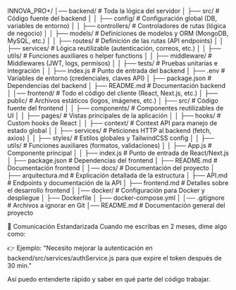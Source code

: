 INNOVA_PRO+/
│── backend/               # Toda la lógica del servidor
│   ├── src/               # Código fuente del backend
│   │   ├── config/        # Configuración global (DB, variables de entorno)
│   │   ├── controllers/   # Controladores de rutas (lógica de negocio)
│   │   ├── models/        # Definiciones de modelos y ORM (MongoDB, MySQL, etc.)
│   │   ├── routes/        # Definición de las rutas (API endpoints)
│   │   ├── services/      # Lógica reutilizable (autenticación, correos, etc.)
│   │   ├── utils/         # Funciones auxiliares o helper functions
│   │   ├── middleware/    # Middlewares (JWT, logs, permisos)
│   │   ├── tests/         # Pruebas unitarias e integración
│   │   ├── index.js       # Punto de entrada del backend
│   ├── .env               # Variables de entorno (credenciales, claves API)
│   ├── package.json       # Dependencias del backend
│   ├── README.md          # Documentación backend
│
│── frontend/              # Todo el código del cliente (React, Next.js, etc.)
│   ├── public/            # Archivos estáticos (logos, imágenes, etc.)
│   ├── src/               # Código fuente del frontend
│   │   ├── components/    # Componentes reutilizables de UI
│   │   ├── pages/         # Vistas principales de la aplicación
│   │   ├── hooks/         # Custom hooks de React
│   │   ├── context/       # Context API para manejo de estado global
│   │   ├── services/      # Peticiones HTTP al backend (fetch, axios)
│   │   ├── styles/        # Estilos globales y TailwindCSS config
│   │   ├── utils/         # Funciones auxiliares (formatos, validaciones)
│   │   ├── App.js         # Componente principal
│   │   ├── index.js       # Punto de entrada de React/Next.js
│   ├── package.json       # Dependencias del frontend
│   ├── README.md          # Documentación frontend
│
│── docs/                  # Documentación del proyecto
│   ├── arquitectura.md    # Explicación detallada de la estructura
│   ├── API.md             # Endpoints y documentación de la API
│   ├── frontend.md        # Detalles sobre el desarrollo frontend
│
│── docker/                # Configuración para Docker y despliegue
│   ├── Dockerfile
│   ├── docker-compose.yml
│
│── .gitignore             # Archivos a ignorar en Git
│── README.md              # Documentación general del proyecto

🔷 Comunicación Estandarizada
Cuando me escribas en 2 meses, dime algo como:

👉 Ejemplo:
"Necesito mejorar la autenticación en backend/src/services/authService.js para que expire el token después de 30 min."

Así puedo entenderte rápido y saber en qué parte del código trabajar.